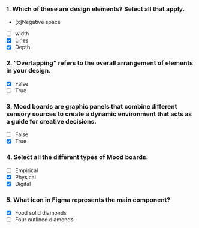 ### 1. Which of these are design elements? Select all that apply. 

- [x]Negative space
- [ ] width
- [x] Lines
- [x] Depth

### 2. ”Overlapping” refers to the overall arrangement of elements in your design.

- [x] False
- [ ] True

### 3. Mood boards are graphic panels that combine different sensory sources to create a dynamic environment that acts as a guide for creative decisions. 

- [ ] False
- [x] True

### 4. Select all the different types of Mood boards.

- [ ] Empirical
- [x] Physical
- [x] Digital

### 5. What icon in Figma represents the main component?

- [x] Food solid diamonds
- [ ] Four outlined diamonds
